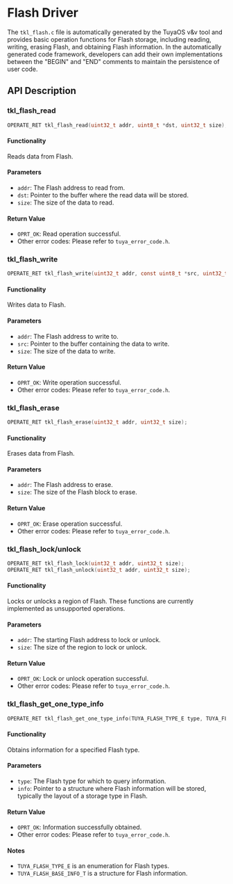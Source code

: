 # Flash Driver

The `tkl_flash.c` file is automatically generated by the TuyaOS v&v tool and provides basic operation functions for Flash storage, including reading, writing, erasing Flash, and obtaining Flash information. In the automatically generated code framework, developers can add their own implementations between the "BEGIN" and "END" comments to maintain the persistence of user code.

## API Description

### tkl_flash_read

```c
OPERATE_RET tkl_flash_read(uint32_t addr, uint8_t *dst, uint32_t size);
```

#### Functionality

Reads data from Flash.

#### Parameters

- `addr`: The Flash address to read from.
- `dst`: Pointer to the buffer where the read data will be stored.
- `size`: The size of the data to read.

#### Return Value

- `OPRT_OK`: Read operation successful.
- Other error codes: Please refer to `tuya_error_code.h`.

### tkl_flash_write

```c
OPERATE_RET tkl_flash_write(uint32_t addr, const uint8_t *src, uint32_t size);
```

#### Functionality

Writes data to Flash.

#### Parameters

- `addr`: The Flash address to write to.
- `src`: Pointer to the buffer containing the data to write.
- `size`: The size of the data to write.

#### Return Value

- `OPRT_OK`: Write operation successful.
- Other error codes: Please refer to `tuya_error_code.h`.

### tkl_flash_erase

```c
OPERATE_RET tkl_flash_erase(uint32_t addr, uint32_t size);
```

#### Functionality

Erases data from Flash.

#### Parameters

- `addr`: The Flash address to erase.
- `size`: The size of the Flash block to erase.

#### Return Value

- `OPRT_OK`: Erase operation successful.
- Other error codes: Please refer to `tuya_error_code.h`.

### tkl_flash_lock/unlock

```c
OPERATE_RET tkl_flash_lock(uint32_t addr, uint32_t size);
OPERATE_RET tkl_flash_unlock(uint32_t addr, uint32_t size);
```

#### Functionality

Locks or unlocks a region of Flash. These functions are currently implemented as unsupported operations.

#### Parameters

- `addr`: The starting Flash address to lock or unlock.
- `size`: The size of the region to lock or unlock.

#### Return Value

- `OPRT_OK`: Lock or unlock operation successful.
- Other error codes: Please refer to `tuya_error_code.h`.

### tkl_flash_get_one_type_info

```c
OPERATE_RET tkl_flash_get_one_type_info(TUYA_FLASH_TYPE_E type, TUYA_FLASH_BASE_INFO_T* info);
```

#### Functionality

Obtains information for a specified Flash type.

#### Parameters

- `type`: The Flash type for which to query information.
- `info`: Pointer to a structure where Flash information will be stored, typically the layout of a storage type in Flash.

#### Return Value

- `OPRT_OK`: Information successfully obtained.
- Other error codes: Please refer to `tuya_error_code.h`.

#### Notes

- `TUYA_FLASH_TYPE_E` is an enumeration for Flash types.
- `TUYA_FLASH_BASE_INFO_T` is a structure for Flash information.
